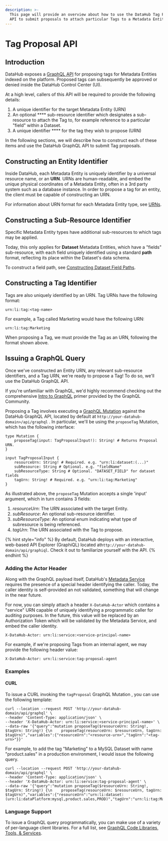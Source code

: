 ```yaml
---
description: >-
  This page will provide an overview about how to use the DataHub Tag Proposal
  API to submit proposals to attach particular Tags to a Metadata Entity.
---
```


# Tag Proposal API

## Introduction&#x20;

DataHub exposes a [GraphQL API](https://graphql.org/) for proposing tags for Metadata Entities indexed on the platform. Proposed tags can subsequently be approved or denied inside the DataHub Control Center (UI).&#x20;

At a high level, callers of this API will be required to provide the following details:

1. A unique identifier for the target Metadata Entity (URN)&#x20;
2. An optional **** sub-resource identifier which designates a sub-resource to attach the Tag to, for example reference to a particular "field" within a Dataset.&#x20;
3. A unique identifier **** for the tag they wish to propose (URN)&#x20;

In the following sections, we will describe how to construct each of these items and use the DataHub GraphQL API to submit Tag proposals.&#x20;

## Constructing an Entity Identifier

Inside DataHub, each Metadata Entity is uniquely identifier by a universal resource name, or an **URN**. URNs are human-readable, and embed the unique physical coordinates of a Metadata Entity, often in a 3rd party system such as a database instance. In order to propose a tag for an entity, the client must be capable of constructing an URN.

&#x20;For information about URN format for each Metadata Entity type, see [URNs](../concepts/urns.md).

## Constructing a Sub-Resource Identifier&#x20;

Specific Metadata Entity types have additional sub-resources to which tags may be applied.&#x20;

Today, this only applies for **Dataset** Metadata Entities, which have a "fields" sub-resource, with each field uniquely identified using a standard **path** format, reflecting its place within the Dataset's data schema.&#x20;

To construct a field path, see [Constructing Dataset Field Paths](../concepts/constructing-dataset-field-paths.md).&#x20;

## Constructing a Tag Identifier&#x20;

Tags are also uniquely identified by an URN. Tag URNs have the following format:

```
urn:li:tag:<tag-name>
```

For example, a Tag called Marketing would have the following URN:

```
urn:li:tag:Marketing
```

When proposing a Tag, we must provide the Tag as an URN, following the format shown above.&#x20;

## Issuing a GraphQL Query&#x20;

Once we've constructed an Entity URN, any relevant sub-resource identifiers, and a Tag URN, we're ready to propose a Tag! To do so, we'll use the DataHub GraphQL API.&#x20;

If you're unfamiliar with GraphQL, we'd highly recommend checking out the comprehensive [Intro to GraphQL](https://www.google.com/search?q=graphql+introduce\&oq=graphql+introduce\&aqs=chrome..69i57j0i433i512l3j69i60l4.1493j0j9\&sourceid=chrome\&ie=UTF-8) primer provided by the GraphQL Community.&#x20;

Proposing a Tag involves executing a [GraphQL Mutation](https://graphql.org/learn/queries/#mutations) against the DataHub GraphQL API, located by default at `http://your-datahub-domain>/api/graphql` . In particular, we'll be using the `proposeTag` Mutation, which has the following interface:&#x20;

```
type Mutation {
    proposeTag(input: TagProposalInput!): String! # Returns Proposal URN.
}

input TagProposalInput {
    resourceUrn: String! # Required. e.g. "urn:li:dataset:(...)"
    subResource: String # Optional. e.g. "fieldName"
    subResourceType: String # Optional. "DATASET_FIELD" for dataset fields
    tagUrn: String! # Required. e.g. "urn:li:tag:Marketing"
}
```

As illustrated above, the `proposeTag` Mutation accepts a single 'input' argument, which in turn contains 3 fields:

1. _resourceUrn_: The URN associated with the target Entity.&#x20;
2. _subResource_: An optional sub-resource identifier.
3. _subResourceType:_ An optional enum indicating what type of subresource is being referenced.
4. &#x20;_tagUrn_: The URN associated with the Tag to propose.&#x20;

{% hint style="info" %}
By default, DataHub deploys with an interactive, web-based API Explorer (GraphiQL)  located at`http://your-datahub-domain/api/graphiql`. Check it out to familiarize yourself with the API.
{% endhint %}

### Adding the Actor Header

Along with the GraphQL payload itself, DataHub's [Metadata Service](https://datahubproject.io/docs/metadata-service/) requires the presence of a special header identifying the caller. Today, the caller identity is self-provided an not validated, something that will change in the near future.&#x20;

For now, you can simply attach a header `X-DataHub-Actor` which contains a "service" URN capable of uniquely identifying a programmatic caller for auditing purposes. In the future, this value will be replaced by an Authorization Token which will be validated by the Metadata Service, and embed the caller identity.&#x20;

```
X-DataHub-Actor: urn:li:service:<service-principal-name>
```

For example, if we're proposing Tags from an internal agent, we may provide the following header value:

```
X-DataHub-Actor: urn:li:service:tag-proposal-agent
```

### Examples

#### CURL

To issue a CURL invoking the `tagProposal` GraphQL Mutation , you can use the following template:

```
curl --location --request POST 'http://your-datahub-domain/api/graphql' \
--header 'Content-Type: application/json' \
--header 'X-DataHub-Actor: urn:li:service:<service-principal-name>' \
--data-raw '{"query":"mutation proposeTag($resourceUrn: String!, $tagUrn: String!) {\n    proposeTag(resourceUrn: $resourceUrn, tagUrn: $tagUrn)","variables":{"resourceUrn":"<resource-urn>","tagUrn":"<tag-urn>"}}'
```

For example, to add the tag "Marketing" to a MySQL Dataset with name "product.sales" in a production environment, I would issue the following query.&#x20;

```
curl --location --request POST 'http://your-datahub-domain/api/graphql' \
--header 'Content-Type: application/json' \
--header 'X-DataHub-Actor: urn:li:service:tag-proposal-agent' \
--data-raw '{"query":"mutation proposeTag($resourceUrn: String!, $tagUrn: String!) {\n    proposeTag(resourceUrn: $resourceUrn, tagUrn: $tagUrn)","variables":{"resourceUrn":"urn:li:dataset:(urn:li:dataPlatform:mysql,product.sales,PROD)","tagUrn":"urn:li:tag:Marketing"}}'
```

### Language Support&#x20;

To issue a GraphQL query programmatically, you can make use of a variety of per-language client libraries. For a full list, see [GraphQL Code Libraries, Tools, & Services](https://graphql.org/code/).&#x20;
